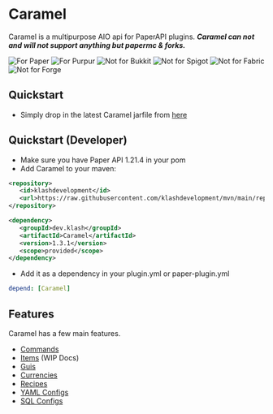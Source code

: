 # Caramel
Caramel is a multipurpose AIO api for PaperAPI plugins. ***Caramel can not and will not support anything but papermc & forks.***

![For Paper](https://cdn.jsdelivr.net/npm/@intergrav/devins-badges@3/assets/cozy/supported/paper_vector.svg)
![For Purpur](https://cdn.jsdelivr.net/npm/@intergrav/devins-badges@3/assets/cozy/supported/purpur_vector.svg)
![Not for Bukkit](https://cdn.jsdelivr.net/npm/@intergrav/devins-badges@3/assets/cozy/unsupported/bukkit_vector.svg)
![Not for Spigot](https://cdn.jsdelivr.net/npm/@intergrav/devins-badges@3/assets/cozy/unsupported/spigot_vector.svg)
![Not for Fabric](https://cdn.jsdelivr.net/npm/@intergrav/devins-badges@3/assets/cozy/unsupported/fabric_vector.svg)
![Not for Forge](https://cdn.jsdelivr.net/npm/@intergrav/devins-badges@3/assets/cozy/unsupported/forge_vector.svg)

## Quickstart
- Simply drop in the latest Caramel jarfile from [here](https://github.com/klashdevelopment/Caramel/releases/tag/latest-1.21)

## Quickstart (Developer)
- Make sure you have Paper API 1.21.4 in your pom
- Add Caramel to your maven:

```xml
<repository>
   <id>klashdevelopment</id>
   <url>https://raw.githubusercontent.com/klashdevelopment/mvn/main/repository/</url>
</repository>

<dependency>
   <groupId>dev.klash</groupId>
   <artifactId>Caramel</artifactId>
   <version>1.3.1</version>
   <scope>provided</scope>
</dependency>
```

- Add it as a dependency in your plugin.yml or paper-plugin.yml

```yaml
depend: [Caramel]
```


## Features
Caramel has a few main features.
- [Commands](https://pages.klash.dev/Caramel/commands)
- [Items](https://pages.klash.dev/Caramel/items) (WIP Docs)
- [Guis](https://pages.klash.dev/Caramel/guis)
- [Currencies](https://pages.klash.dev/Caramel/currencies)
- [Recipes](https://pages.klash.dev/Caramel/recipes)
- [YAML Configs](https://pages.klash.dev/Caramel/configs)
- [SQL Configs](https://pages.klash.dev/Caramel/sql)
